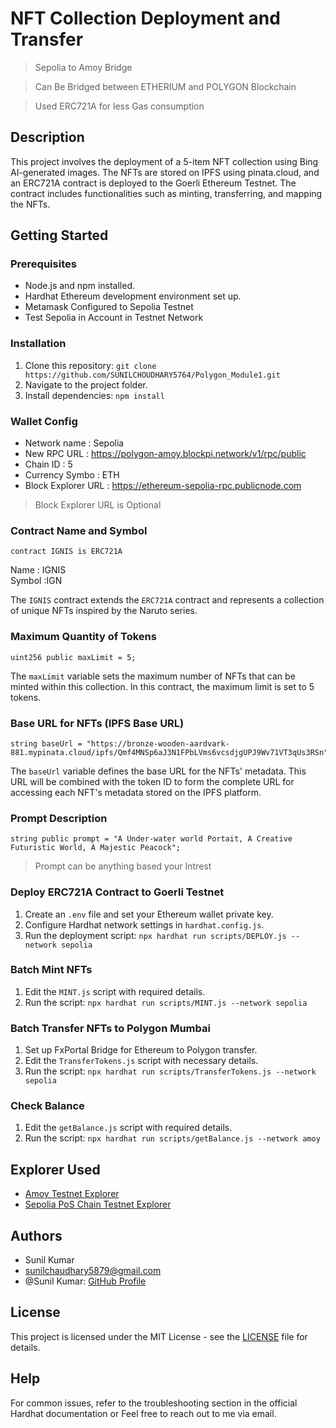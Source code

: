 # NFT Collection Deployment and Transfer 

> Sepolia to Amoy Bridge

> Can Be Bridged between ETHERIUM and POLYGON Blockchain

> Used ERC721A for less Gas consumption

## Description

This project involves the deployment of a 5-item NFT collection using Bing AI-generated images. The NFTs are stored on IPFS using pinata.cloud, and an ERC721A contract is deployed to the Goerli Ethereum Testnet. The contract includes functionalities such as minting, transferring, and mapping the NFTs.

## Getting Started

### Prerequisites

* Node.js and npm installed.
* Hardhat Ethereum development environment set up.
* Metamask Configured to Sepolia Testnet
* Test Sepolia in Account in Testnet Network

### Installation

1. Clone this repository: `git clone https://github.com/SUNILCHOUDHARY5764/Polygon_Module1.git`
2. Navigate to the project folder.
3. Install dependencies: `npm install`
### Wallet Config
- Network name : Sepolia
- New RPC URL : https://polygon-amoy.blockpi.network/v1/rpc/public
- Chain ID : 5
- Currency Symbo : ETH
- Block Explorer URL : https://ethereum-sepolia-rpc.publicnode.com
> Block Explorer URL is Optional
### Contract Name and Symbol

```solidity
contract IGNIS is ERC721A
```
Name : IGNIS  
Symbol :IGN 

The `IGNIS` contract extends the `ERC721A` contract and represents a collection of unique NFTs inspired by the Naruto series.

### Maximum Quantity of Tokens

```solidity
uint256 public maxLimit = 5;
```

The `maxLimit` variable sets the maximum number of NFTs that can be minted within this collection. In this contract, the maximum limit is set to 5 tokens.

### Base URL for NFTs (IPFS Base URL)

```solidity
string baseUrl = "https://bronze-wooden-aardvark-881.mypinata.cloud/ipfs/Qmf4MNSp6aJ3N1FPbLVms6vcsdjgUPJ9Wv71VT3qUs3RSn";
```

The `baseUrl` variable defines the base URL for the NFTs' metadata. This URL will be combined with the token ID to form the complete URL for accessing each NFT's metadata stored on the IPFS platform.

### Prompt Description

```solidity
string public prompt = "A Under-water world Portait, A Creative Futuristic World, A Majestic Peacock";
```
> Prompt can be anything based your Intrest 

### Deploy ERC721A Contract to Goerli Testnet

1. Create an `.env` file and set your Ethereum wallet private key.
2. Configure Hardhat network settings in `hardhat.config.js`.
3. Run the deployment script: `npx hardhat run scripts/DEPLOY.js --network sepolia`

### Batch Mint NFTs

1. Edit the `MINT.js` script with required details.
2. Run the script: `npx hardhat run scripts/MINT.js --network sepolia`

### Batch Transfer NFTs to Polygon Mumbai

1. Set up FxPortal Bridge for Ethereum to Polygon transfer.
2. Edit the `TransferTokens.js` script with necessary details.
3. Run the script: `npx hardhat run scripts/TransferTokens.js --network sepolia`

### Check Balance 
1. Edit the `getBalance.js` script with required details.
2. Run the script: `npx hardhat run scripts/getBalance.js --network amoy`
## Explorer Used
- [Amoy Testnet Explorer](https://www.oklink.com/amoy)
- [Sepolia PoS Chain Testnet Explorer](https://sepolia.etherscan.io)
## Authors

- Sunil Kumar
- sunilchaudhary5879@gmail.com
- @Sunil Kumar: [GitHub Profile](https://github.com/SUNILCHOUDHARY5764)

## License

This project is licensed under the MIT License - see the [LICENSE](LICENSE) file for details.


## Help

For common issues, refer to the troubleshooting section in the official Hardhat documentation or Feel free to reach out to me via email.
